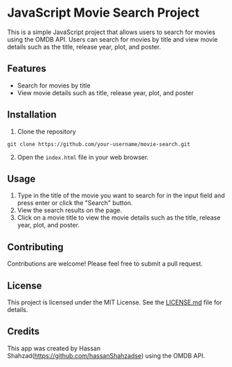 # JavaScript Movie Search Project 

This is a simple JavaScript project that allows users to search for movies using the OMDB API. Users can search for movies by title and view movie details such as the title, release year, plot, and poster.

## Features
- Search for movies by title
- View movie details such as title, release year, plot, and poster

## Installation
1. Clone the repository
```
git clone https://github.com/your-username/movie-search.git
```

2. Open the `index.html` file in your web browser.

## Usage
1. Type in the title of the movie you want to search for in the input field and press enter or click the "Search" button.
2. View the search results on the page.
3. Click on a movie title to view the movie details such as the title, release year, plot, and poster.

## Contributing
Contributions are welcome! Please feel free to submit a pull request.

## License
This project is licensed under the MIT License. See the [LICENSE.md](LICENSE.md) file for details.

## Credits
This app was created by Hassan Shahzad(https://github.com/hassanShahzadse) using the OMDB API.
